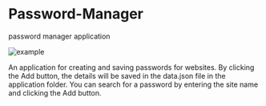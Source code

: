 # Password-Manager
password manager application

![example](https://user-images.githubusercontent.com/55515778/205416774-28c4d6e6-7aee-44f1-ad36-3fffec4fc332.jpg)

An application for creating and saving passwords for websites.
By clicking the Add button, the details will be saved in the data.json file in the application folder.
You can search for a password by entering the site name and clicking the Add button.
